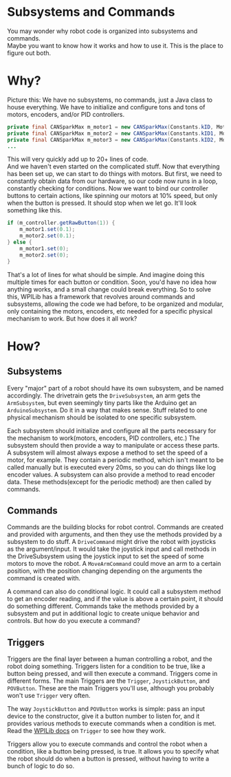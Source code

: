 Subsystems and Commands
===
You may wonder why robot code is organized into subsystems and commands.  
Maybe you want to know how it works and how to use it. This is the place to figure out both.

Why?
===
Picture this: We have no subsystems, no commands, just a Java class to house everything. We have to initialize and configure tons and tons of motors, encoders, and/or PID controllers.
```java
private final CANSparkMax m_motor1 = new CANSparkMax(Constants.kID, MotorType.kBrushless);
private final CANSparkMax m_motor2 = new CANSparkMax(Constants.kID1, MotorType.kBrushless);
private final CANSparkMax m_motor3 = new CANSparkMax(Constants.kID2, MotorType.kBrushless);
...
```

This will very quickly add up to 20+ lines of code.  
And we haven't even started on the complicated stuff. Now that everything has been set up, we can start to do things with motors. But first, we need to constantly obtain data from our hardware, so our code now runs in a loop, constantly checking for conditions. Now we want to bind our controller buttons to certain actions, like spinning our motors at 10% speed, but only when the button is pressed. It should stop when we let go. It'll look something like this.
```java
if (m_controller.getRawButton(1)) {
	m_motor1.set(0.1);
	m_motor2.set(0.1);
} else {
	m_motor1.set(0);
	m_motor2.set(0);
}
```

That's a lot of lines for what should be simple. And imagine doing this multiple times for each button or condition. Soon, you'd have no idea how anything works, and a small change could break everything. So to solve this, WPILib has a framework that revolves around commands and subsystems, allowing the code we had before, to be organized and modular, only containing the motors, encoders, etc needed for a specific physical mechanism to work. But how does it all work?

How?
===

Subsystems
---
Every "major" part of a robot should have its own subsystem, and be named accordingly. The drivetrain gets the `DriveSubsystem`, an arm gets the `ArmSubsystem`, but even seemingly tiny parts like the Arduino get an `ArduinoSubsystem`. Do it in a way that makes sense. Stuff related to one physical mechanism should be isolated to one specific subsystem.  

Each subsystem should initialize and configure all the parts necessary for the mechanism to work(motors, encoders, PID controllers, etc.) The subsystem should then provide a way to manipulate or access these parts. A subsystem will almost always expose a method to set the speed of a motor, for example. They contain a periodic method, which isn't meant to be called manually but is executed every 20ms, so you can do things like log encoder values. A subsystem can also provide a method to read encoder data. These methods(except for the periodic method) are then called by commands.  

Commands
---
Commands are the building blocks for robot control. Commands are created and provided with arguments, and then they use the methods provided by a subsystem to do stuff. A `DriveCommand` might drive the robot with joysticks as the argument/input. It would take the joystick input and call methods in the DriveSubsystem using the joystick input to set the speed of some motors to move the robot. A `MoveArmCommand` could move an arm to a certain position, with the position changing depending on the arguments the command is created with.  

A command can also do conditional logic. It could call a subsystem method to get an encoder reading, and if the value is above a certain point, it should do something different. Commands take the methods provided by a subsystem and put in additional logic to create unique behavior and controls. But how do you execute a command?  

Triggers
---
Triggers are the final layer between a human controlling a robot, and the robot doing something. Triggers listen for a condition to be true, like a button being pressed, and will then execute a command. Triggers come in different forms. The main Triggers are the `Trigger`, `JoystickButton`, and `POVButton`. These are the main Triggers you'll use, although you probably won't use `Trigger` very often.  

The way `JoystickButton` and `POVButton` works is simple: pass an input device to the constructor, give it a button number to listen for, and it provides various methods to execute commands when a condition is met. Read the [WPILib docs](https://github.wpilib.org/allwpilib/docs/release/java/edu/wpi/first/wpilibj2/command/button/Trigger.html) on `Trigger` to see how they work.  

Triggers allow you to execute commands and control the robot when a condition, like a button being pressed, is true. It allows you to specify what the robot should do when a button is pressed, without having to write a bunch of logic to do so.
